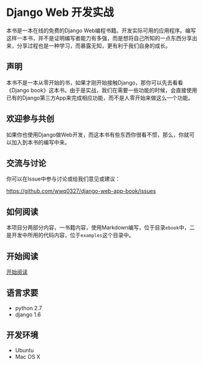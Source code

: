 # Django Web 开发实战

本书是一本在线的免费的Django Web编程书籍。开发实际可用的应用程序。编写这样一本书，并不是证明编写者能力有多强，而是想将自己所知的一点东西分享出来，分享过程也是一种学习，而暴露无知，更有利于我们自身的成长。

## 声明

本书不是一本从零开始的书，如果才刚开始接触Django，那你可以先去看看《Django book》这本书。由于是实战，我们在需要一些功能的时候，会直接使用已有的Django第三方App来完成相应功能，而不是人零开始来做这么一个功能。

## 欢迎参与共创

如果你也使用Django做Web开发，而这本书有些东西你很看不惯，那么，你就可以加入到本书的编写中来。

## 交流与讨论

你可以在Issue中参与讨论或给我们意见或建议：

<https://github.com/wwq0327/django-web-app-book/issues>

## 如何阅读

本项目分两部分内容，一书籍内容，使用Markdown编写，位于目录`ebook`中，二是开发中所用的代码内容，位于`examples`这个目录中。

## 开始阅读

[开始阅读](ebook/content.md)

## 语言求要

- python 2.7
- django 1.6

## 开发环境

- Ubuntu
- Mac OS X

